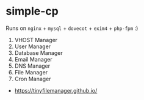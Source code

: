 # simple-cp

Runs on `nginx` + `mysql` + `dovecot` + `exim4` + `php-fpm` :)


1. VHOST Manager
2. User Manager
3. Database Manager
4. Email Manager
5. DNS Manager
6. File Manager
7. Cron Manager

* https://tinyfilemanager.github.io/
